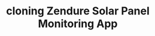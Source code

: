 ---
title: "cloning Zendure Solar Panel Monitoring App"
description: "In this article, we’ll explore how to replicate the mobile app used for monitoring Zendure's solar panel system."
pubDate: "March 01 2025"
heroImage: "/zendure.mobile.app.webp"
badge: "ongoing"
tags: ["mobile"]
---
